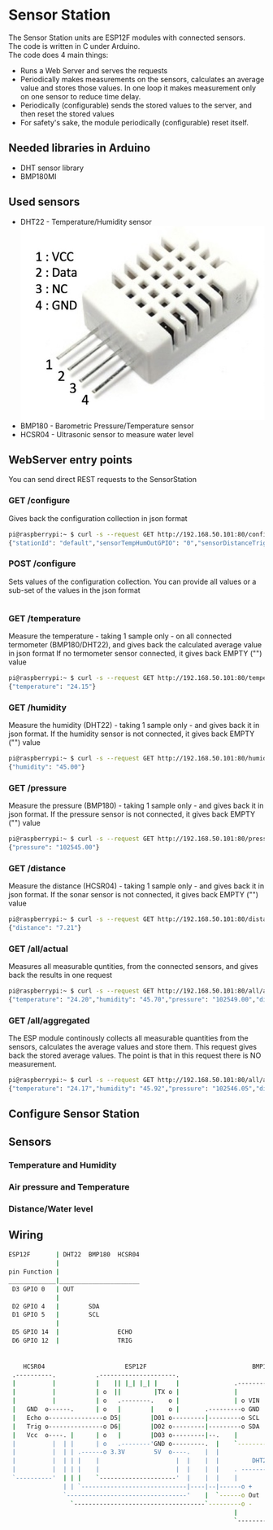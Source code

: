 # Sensor Station
The Sensor Station units are ESP12F modules with connected sensors.  
The code is written in C under Arduino.  
The code does 4 main things:
 * Runs a Web Server and serves the requests
 * Periodically makes measurements on the sensors, calculates an average value and stores those values. In one loop it makes measurement only on one sensor to reduce time delay.
 * Periodically (configurable) sends the stored values to the server, and then reset the stored values
 * For safety's sake, the module periodically (configurable) reset itself.

## Needed libraries in Arduino

 * DHT sensor library
 * BMP180MI

## Used sensors

 * DHT22 - Temperature/Humidity sensor
![sensor_dht22](https://github.com/dallaszkorben/diy-greenwall/blob/master/Wiki/SensorStation/sensor_dht22.jpg?raw=true)
 * BMP180 - Barometric Pressure/Temperature sensor
 * HCSR04 - Ultrasonic sensor to measure water level

## WebServer entry points
You can send direct REST requests to the SensorStation

### GET /configure
Gives back the configuration collection in json format
```sh
pi@raspberrypi:~ $ curl -s --request GET http://192.168.50.101:80/configure
{"stationId": "default","sensorTempHumOutGPIO": "0","sensorDistanceTrigGPIO": "12","sensorDistanceEchoGPIO": "14","intervalReportMillis": "600300","intervalRegisterMillis": "120600",}
```

### POST /configure
Sets values of the configuration collection.
You can provide all values or a sub-set of the values in the json format
```sh

```

### GET /temperature
Measure the temperature - taking 1 sample only - on all connected termometer (BMP180/DHT22), and gives back the calculated average value in json format
If no termometer sensor connected, it gives back EMPTY ("") value
```sh
pi@raspberrypi:~ $ curl -s --request GET http://192.168.50.101:80/temperature
{"temperature": "24.15"}
```

### GET /humidity
Measure the humidity (DHT22) - taking 1 sample only - and gives back it in json format.
If the humidity sensor is not connected, it gives back EMPTY ("") value
```sh
pi@raspberrypi:~ $ curl -s --request GET http://192.168.50.101:80/humidity
{"humidity": "45.00"}
```

### GET /pressure
Measure the pressure (BMP180) - taking 1 sample only - and gives back it in json format.
If the pressure sensor is not connected, it gives back EMPTY ("") value
```sh
pi@raspberrypi:~ $ curl -s --request GET http://192.168.50.101:80/pressure
{"pressure": "102545.00"}
```

### GET /distance
Measure the distance (HCSR04) - taking 1 sample only - and gives back it in json format.
If the  sonar sensor is not connected, it gives back EMPTY ("") value
```sh
pi@raspberrypi:~ $ curl -s --request GET http://192.168.50.101:80/distance
{"distance": "7.21"}
```

### GET /all/actual
Measures all measurable quntities, from the connected sensors, and gives back the results in one request
```sh
pi@raspberrypi:~ $ curl -s --request GET http://192.168.50.101:80/all/actual
{"temperature": "24.20","humidity": "45.70","pressure": "102549.00","distance": "7.62",}
```

### GET /all/aggregated
The ESP module continously collects all measurable quantities from the sensors, calculates the average values and store them.
This request gives back the stored average values. The point is that in this request there is NO measurement.
```sh
pi@raspberrypi:~ $ curl -s --request GET http://192.168.50.101:80/all/aggregated
{"temperature": "24.17","humidity": "45.92","pressure": "102546.05","distance": "7.27",}
```

## Configure Sensor Station


## Sensors

### Temperature and Humidity

### Air pressure and Temperature

### Distance/Water level


## Wiring

```sh
ESP12F       | DHT22  BMP180  HCSR04                           
             |                                                       
pin Function |                                       
_____________|______________________
 D3 GPIO 0   | OUT                                               
             |                                                         
 D2 GPIO 4   |        SDA                                       
 D1 GPIO 5   |        SCL                     
             |                                
 D5 GPIO 14  |                ECHO            
 D6 GPIO 12  |                TRIG            
                                              
                                              
    HCSR04                      ESP12F                             BMP180
 .----------.           .---------------------.
 |          |           |    || |_| |_| |     |               .--------------.
 |          |           | o  ||         |TX o |               |              |
 |          |           | o   .--------.    o |               | o VIN     O  |
 |   GND  o------.      | o   |        |    o |       .---------o GND        |
 |   Echo o---------------o D5|        |D01 o---------|---------o SCL  .---. |
 |   Trig o---------------o D6|        |D02 o---------|---------o SDA  |   | |
 |   Vcc  o----. |      | o   |        |D03 o---------|--.    |        `---' |
 |          |  | |      | o   .--------'GND o---------.  |    `--------------'
 |          |  | | .------o 3.3V        5V  o----.    |  |
 |          |  | | |    |                     |  |    |  |         DHT22
 |          |  | | |    |                     |  |    |  |    . -------------.
 `----------'  | | |    `---------------------'  |    |  |    |           |   \
               | | `-----------------------------|----|--|------o +       |    \
               `---------------------------------'    |  `------o Out     | O  | 
                 `------------------------------------`---------o -       |    /
                                                              |           |   /
                                                              `--------------'

```




